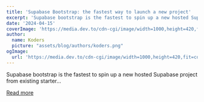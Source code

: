 ```yaml
---
title: 'Supabase Bootstrap: the fastest way to launch a new project'
excerpt: 'Supabase bootstrap is the fastest to spin up a new hosted Supabase project from existing starter...'
date: '2024-04-15'
coverImage: 'https://media.dev.to/cdn-cgi/image/width=1000,height=420,fit=cover,gravity=auto,format=auto/https%3A%2F%2Fdev-to-uploads.s3.amazonaws.com%2Fuploads%2Farticles%2Ffgmb0a9ad0vkbp2g00tr.png'
author:
  name: Koders
  picture: "assets/blog/authors/koders.png"
ogImage:
  url: 'https://media.dev.to/cdn-cgi/image/width=1000,height=420,fit=cover,gravity=auto,format=auto/https%3A%2F%2Fdev-to-uploads.s3.amazonaws.com%2Fuploads%2Farticles%2Ffgmb0a9ad0vkbp2g00tr.png'
---
```


Supabase bootstrap is the fastest to spin up a new hosted Supabase project from existing starter...

[Read more](https://dev.to/yuricodesbot/supabase-bootstrap-the-fastest-way-to-launch-a-new-project-56hf)
